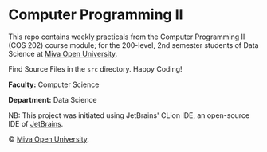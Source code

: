 # Computer Programming II

This repo contains weekly practicals from the Computer Programming II (COS 202) course module; for the 200-level, 2nd semester students of Data Science at [Miva Open University](https://miva.university/bsc-in-data-science/).

Find Source Files in the `src` directory. Happy Coding!

**Faculty:** Computer Science

**Department:** Data Science

NB: This project was initiated using JetBrains' CLion IDE, an open-source IDE of [JetBrains](https://www.jetbrains.com/clion/).

© [Miva Open University](https://miva.university/).
